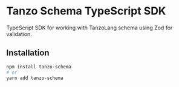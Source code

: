 # Tanzo Schema TypeScript SDK

TypeScript SDK for working with TanzoLang schema using Zod for validation.

## Installation

```bash
npm install tanzo-schema
# or
yarn add tanzo-schema
